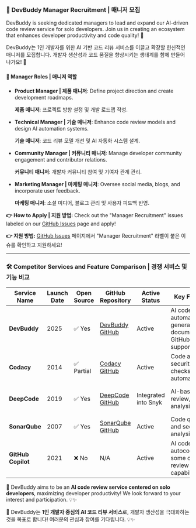 ### 🚀 **DevBuddy Manager Recruitment | 매니저 모집**

DevBuddy is seeking dedicated managers to lead and expand our AI-driven code review service for solo developers. Join us in creating an ecosystem that enhances developer productivity and code quality! 🎯

DevBuddy는 1인 개발자를 위한 AI 기반 코드 리뷰 서비스를 이끌고 확장할 헌신적인 매니저를 모집합니다. 개발자 생산성과 코드 품질을 향상시키는 생태계를 함께 만들어 나가요! 🎯

#### 📌 **Manager Roles | 매니저 역할**

- **Product Manager | 제품 매니저**: Define project direction and create development roadmaps.
  
  **제품 매니저**: 프로젝트 방향 설정 및 개발 로드맵 작성.

- **Technical Manager | 기술 매니저**: Enhance code review models and design AI automation systems.
  
  **기술 매니저**: 코드 리뷰 모델 개선 및 AI 자동화 시스템 설계.

- **Community Manager | 커뮤니티 매니저**: Manage developer community engagement and contributor relations.
  
  **커뮤니티 매니저**: 개발자 커뮤니티 참여 및 기여자 관계 관리.

- **Marketing Manager | 마케팅 매니저**: Oversee social media, blogs, and incorporate user feedback.
  
  **마케팅 매니저**: 소셜 미디어, 블로그 관리 및 사용자 피드백 반영.

**👉 How to Apply | 지원 방법:** Check out the "Manager Recruitment" issues labeled on our [GitHub Issues](https://github.com/your-repo/devbuddy/issues) page and apply!

**👉 지원 방법:** [GitHub Issues](https://github.com/your-repo/devbuddy/issues) 페이지에서 "Manager Recruitment" 라벨이 붙은 이슈를 확인하고 지원하세요!

---

### 🛠 **Competitor Services and Feature Comparison | 경쟁 서비스 및 기능 비교**

| Service Name | Launch Date | Open Source | GitHub Repository | Active Status | Key Features | Target Users | Distinguishing Features |
|--------------|-------------|-------------|-------------------|---------------|--------------|--------------|-------------------------|
| **DevBuddy** | 2025 | ✅ Yes | [DevBuddy GitHub](https://github.com/your-repo/devbuddy) | Active | AI code review, automated test generation, documentation, GitHub Actions support | Solo developers, startups | User-friendly UI, tailored for solo developers |
| **Codacy** | 2014 | ✅ Partial | [Codacy GitHub](https://github.com/codacy) | Active | Code analysis, security checks, test automation | Enterprises, teams | Focus on security and quality | citeturn0search6
| **DeepCode** | 2019 | ✅ Yes | [DeepCode GitHub](https://github.com/DeepCodeAI) | Integrated into Snyk | AI-based code review, static analysis | Developers, open-source projects | Machine learning-driven static analysis |
| **SonarQube** | 2007 | ✅ Yes | [SonarQube GitHub](https://github.com/SonarSource/sonarqube) | Active | Code quality and security analysis | Enterprises, large-scale projects | Comprehensive large-scale solution | citeturn0search4
| **GitHub Copilot** | 2021 | ❌ No | N/A | Active | AI code autocompletion, some code review capabilities | All developers | Real-time code autocompletion | citeturn0search1

🚀 DevBuddy aims to be an **AI code review service centered on solo developers**, maximizing developer productivity! We look forward to your interest and participation. 💡✨

🚀 DevBuddy는 **1인 개발자 중심의 AI 코드 리뷰 서비스**로, 개발자 생산성을 극대화하는 것을 목표로 합니다! 여러분의 관심과 참여를 기다립니다. 💡✨ 
